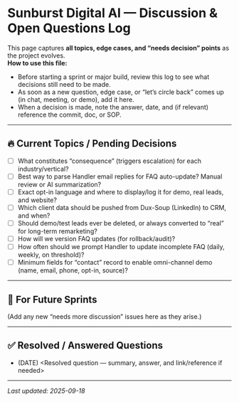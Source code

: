 # Sunburst Digital AI — Discussion & Open Questions Log

This page captures **all topics, edge cases, and “needs decision” points** as the project evolves.  
**How to use this file:**  
- Before starting a sprint or major build, review this log to see what decisions still need to be made.  
- As soon as a new question, edge case, or “let’s circle back” comes up (in chat, meeting, or demo), add it here.
- When a decision is made, note the answer, date, and (if relevant) reference the commit, doc, or SOP.

---

## 🔥 **Current Topics / Pending Decisions**

- [ ] What constitutes “consequence” (triggers escalation) for each industry/vertical?
- [ ] Best way to parse Handler email replies for FAQ auto-update? Manual review or AI summarization?
- [ ] Exact opt-in language and where to display/log it for demo, real leads, and website?
- [ ] Which client data should be pushed from Dux-Soup (LinkedIn) to CRM, and when?
- [ ] Should demo/test leads ever be deleted, or always converted to “real” for long-term remarketing?
- [ ] How will we version FAQ updates (for rollback/audit)?
- [ ] How often should we prompt Handler to update incomplete FAQ (daily, weekly, on threshold)?
- [ ] Minimum fields for “contact” record to enable omni-channel demo (name, email, phone, opt-in, source)?

---

## 📝 **For Future Sprints**

(Add any new “needs more discussion” issues here as they arise.)

---

## ✅ **Resolved / Answered Questions**

- (DATE) <Resolved question — summary, answer, and link/reference if needed>

---

_Last updated: 2025-09-18_

